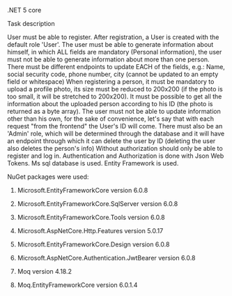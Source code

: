 .NET 5 core

Task description

User must be able to register.
After registration, a User is created with the default role 'User'.
The user must be able to generate information about himself, in which ALL fields are mandatory (Personal information), the user must not be able to generate information about more than one person.
There must be different endpoints to update EACH of the fields, e.g.: Name, social security code, phone number, city (cannot be updated to an empty field or whitespace)
When registering a person, it must be mandatory to upload a profile photo, its size must be reduced to 200x200 (if the photo is too small, it will be stretched to 200x200).
It must be possible to get all the information about the uploaded person according to his ID (the photo is returned as a byte array).
The user must not be able to update information other than his own, for the sake of convenience, let's say that with each request "from the frontend" the User's ID will come.
There must also be an 'Admin' role, which will be determined through the database and it will have an endpoint through which it can delete the user by ID (deleting the user also deletes the person's info)
Without authorization should only be able to register and log in.
Authentication and Authorization is done with Json Web Tokens.
Ms sql database is used.
Entity Framework is used. 

NuGet packages were used: 

1) Microsoft.EntityFrameworkCore version 6.0.8

2) Microsoft.EntityFrameworkCore.SqlServer version 6.0.8

3) Microsoft.EntityFrameworkCore.Tools version 6.0.8

4) Microsoft.AspNetCore.Http.Features version 5.0.17

5) Microsoft.EntityFrameworkCore.Design version 6.0.8

6) Microsoft.AspNetCore.Authentication.JwtBearer version 6.0.8

7) Moq version 4.18.2

8) Moq.EntityFrameworkCore version 6.0.1.4
